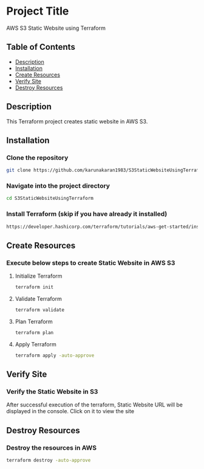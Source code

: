 # Project Title

AWS S3 Static Website using Terraform

## Table of Contents

- [Description](#description)
- [Installation](#installation)
- [Create Resources](#create-resources)
- [Verify Site](#verify-site)
- [Destroy Resources](#destroy-resources)

## Description

This Terraform project creates static website in AWS S3.

## Installation

### Clone the repository
```sh
git clone https://github.com/karunakaran1983/S3StaticWebsiteUsingTerraform.git
```
### Navigate into the project directory
```sh
cd S3StaticWebsiteUsingTerraform
```
### Install Terraform (skip if you have already it installed)
```sh
https://developer.hashicorp.com/terraform/tutorials/aws-get-started/install-cli
```

## Create Resources

### Execute below steps to create Static Website in AWS S3 
1. Initialize Terraform
    ```sh
    terraform init
    ```
2. Validate Terraform
    ```sh
    terraform validate
    ```
3. Plan Terraform
    ```sh
    terraform plan
    ```
4. Apply Terraform
    ```sh
    terraform apply -auto-approve
    ```

## Verify Site

### Verify the Static Website in S3
After successful execution of the terraform, Static Website URL will be displayed in the console.
Click on it to view the site

## Destroy Resources

### Destroy the resources in AWS
```sh
terraform destroy -auto-approve
```